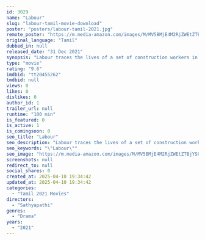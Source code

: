 ```yaml
---
id: 3029
name: "Labour"
slug: "labour-tamil-movie-download"
poster: "posters/labour-tamil-2021.jpg"
remote_poster: "https://m.media-amazon.com/images/M/MV5BMjE4M2RjZWEtZTBjYS00YTg2LTg1ZmQtY2YyOTcyMDhkMzUyXkEyXkFqcGdeQXVyMTUzMTQ1NTY1._V1_SX300.jpg"
original_language: "Tamil"
dubbed_in: null
released_date: "31 Dec 2021"
synopsis: "Labour traces the lives of a set of construction workers in Chennai. It documents their everyday economic struggles, and the discrimination and the betrayals they face."
type: "movie"
rating: "9.6"
imdbid: "tt20455262"
tmdbid: null
views: 0
likes: 0
dislikes: 0
author_id: 1
trailer_url: null
runtime: "100 min"
is_featured: 0
is_active: 1
is_comingsoon: 0
seo_title: "Labour"
seo_description: "Labour traces the lives of a set of construction workers in Chennai. It documents their everyday economic struggles, and the discrimination and the betrayals they face."
seo_keywords: "\"Labour\""
seo_image: "https://m.media-amazon.com/images/M/MV5BMjE4M2RjZWEtZTBjYS00YTg2LTg1ZmQtY2YyOTcyMDhkMzUyXkEyXkFqcGdeQXVyMTUzMTQ1NTY1._V1_SX300.jpg"
screenshots: null
redirect_to: null
social_shares: 0
created_at: 2025-04-10 19:34:42
updated_at: 2025-04-10 19:34:42
categories:
  - "Tamil 2021 Movies"
directors:
  - "Sathyapathi"
genres:
  - "Drama"
years:
  - "2021"
---
```

